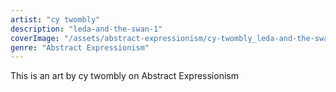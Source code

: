 ```yaml
---
artist: "cy twombly"
description: "leda-and-the-swan-1"
coverImage: "/assets/abstract-expressionism/cy-twombly_leda-and-the-swan-1.jpg"
genre: "Abstract Expressionism"
---
```

This is an art by cy twombly on Abstract Expressionism

